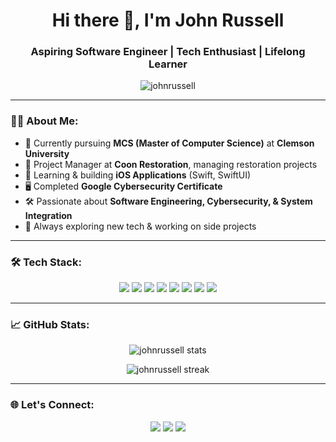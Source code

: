 <h1 align="center">Hi there 👋, I'm John Russell</h1>
<h3 align="center">Aspiring Software Engineer | Tech Enthusiast | Lifelong Learner</h3>

<p align="center">
  <img src="https://komarev.com/ghpvc/?username=johnrussell&label=Profile%20views&color=0e75b6&style=flat" alt="johnrussell" />
</p>

---

### 👨‍💻 About Me:

- 🚀 Currently pursuing **MCS (Master of Computer Science)** at **Clemson University**  
- 💼 Project Manager at **Coon Restoration**, managing restoration projects  
- 📱 Learning & building **iOS Applications** (Swift, SwiftUI)  
- 🖥️ Completed **Google Cybersecurity Certificate**  
- 🛠️ Passionate about **Software Engineering, Cybersecurity, & System Integration**  
- 🎯 Always exploring new tech & working on side projects

---

### 🛠️ Tech Stack:

<p align="center">
  <img src="https://img.shields.io/badge/Swift-FA7343?style=for-the-badge&logo=swift&logoColor=white"/>
  <img src="https://img.shields.io/badge/SwiftUI-000000?style=for-the-badge&logo=swift&logoColor=white"/>
  <img src="https://img.shields.io/badge/Xcode-1575F9?style=for-the-badge&logo=xcode&logoColor=white"/>
  <img src="https://img.shields.io/badge/HTML5-E34F26?style=for-the-badge&logo=html5&logoColor=white"/>
  <img src="https://img.shields.io/badge/CSS3-1572B6?style=for-the-badge&logo=css3&logoColor=white"/>
  <img src="https://img.shields.io/badge/JavaScript-F7DF1E?style=for-the-badge&logo=javascript&logoColor=black"/>
  <img src="https://img.shields.io/badge/Python-3776AB?style=for-the-badge&logo=python&logoColor=white"/>
  <img src="https://img.shields.io/badge/GitHub-181717?style=for-the-badge&logo=github&logoColor=white"/>
</p>

---

### 📈 GitHub Stats:

<p align="center">
  <img src="https://github-readme-stats.vercel.app/api?username=johnrussell&show_icons=true&theme=tokyonight" alt="johnrussell stats" />
</p>

<p align="center">
  <img src="https://github-readme-streak-stats.herokuapp.com/?user=johnrussell&theme=tokyonight" alt="johnrussell streak" />
</p>

---

### 🌐 Let's Connect:

<p align="center">
  <a href="https://www.linkedin.com/in/johnrussell"><img src="https://img.shields.io/badge/LinkedIn-blue?style=for-the-badge&logo=linkedin&logoColor=white"/></a>
  <a href="https://github.com/johnrussell"><img src="https://img.shields.io/badge/GitHub-181717?style=for-the-badge&logo=github&logoColor=white"/></a>
  <a href="mailto:your.email@example.com"><img src="https://img.shields.io/badge/Email-D14836?style=for-the-badge&logo=gmail&logoColor=white"/></a>
</p>
